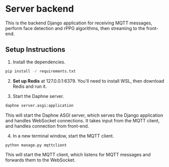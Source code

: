 # Server backend
This is the backend Django application for receiving MQTT messages, perform face detection and rPPG algorithms, then streaming to the front-end.

## Setup Instructions

1. Install the dependencies.

```bash
pip install -r requirements.txt
```

2. **Set up Redis** at 127.0.0.1:6379. You'll need to install WSL, then download Redis and run it.

4. Start the Daphne server.

```bash
daphne server.asgi:application
```

This will start the Daphne ASGI server, which serves the Django application and handles WebSocket connections. It takes input from the MQTT client, and handles connection from front-end.

4. In a new terminal window, start the MQTT client.

```bash
python manage.py mqttclient
```

This will start the MQTT client, which listens for MQTT messages and forwards them to the WebSocket.
